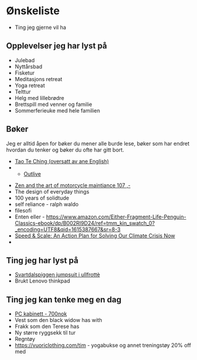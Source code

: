 # Ønskeliste

* Ting jeg gjerne vil ha

## Opplevelser jeg har lyst på
- Julebad
- Nyttårsbad
- Fisketur
- Meditasjons retreat
- Yoga retreat
- Telttur
- Helg med lillebrødre
- Brettspill med venner og familie
- Sommerferieuke med hele familien

## Bøker
Jeg er alltid åpen for bøker du mener alle burde lese, bøker som har endret hvordan du tenker og bøker du ofte har gitt bort.
- [Tao Te Ching (oversatt av ane English)](https://www.adlibris.com/no/bok/tao-te-ching-9780307949301)
- * [Outlive](https://www.adlibris.com/no/bok/outlive-9781785044540)
<!-- - [The inner game of tennis - 107,-](https://prisguiden.no/sok?q=the+inner+game+of+tennis) -->
- [Zen and the art of motorcycle maintiance 107 ,-](https://prisguiden.no/produkt/v/uMip_TfokdU?g=1)
- The design of everyday things
- 100 years of solidtude
- self reliance - ralph waldo
- filesofi
 - Enten eller - https://www.amazon.com/Either-Fragment-Life-Penguin-Classics-ebook/dp/B002RI9D24/ref=tmm_kin_swatch_0?_encoding=UTF8&qid=1615387667&sr=8-3
 - [Speed & Scale: An Action Plan for Solving Our Climate Crisis Now](https://www.adlibris.com/no/bok/speedscale-9780241537770)
 - 

## Ting jeg har lyst på
- [Svartdalspiggen jumpsuit i ullfrottè](https://www.sparkjop.no/svartdalspiggen-jumpsuit-i-ullfrott-_415292?level_1=61713)
- Brukt Lenovo thinkpad


## Ting jeg kan tenke meg en dag
- [PC kabinett - 700nok](https://www.komplett.no/product/863350/datautstyr/pc-komponenter/kabinetterbarebone/minimicronano-tower/fractal-design-core-500-mini-itx-sort)
- Vest som den black widow has with
- Frakk som den Terese has
- Ny større ryggsekk til tur
- Regntøy
- https://vuoriclothing.com/tim - yogabukse og annet treningstøy 20% off med 

<!--
Onily 
- nike weare - pink and blue https://www.nike.com/no/en/t/air-force-1-fontanka-shoes-VrVC6t/DO6719-100
https://www.boozt.com/no/no/vagabond/cosmo-2-0_29609286/223595784?navId=60323&group=brandwall&position=1400000
iPad

har smykker og parfyme
-->



